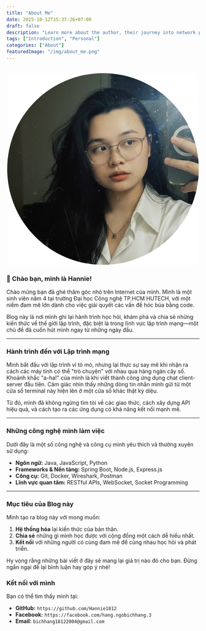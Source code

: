```yaml
---
title: "About Me"
date: 2025-10-12T15:37:26+07:00
draft: false
description: "Learn more about the author, their journey into network programming, and the mission behind this blog."
tags: ["Introduction", "Personal"]
categories: ["About"]
featuredImage: "/img/about_me.png"
---
```


<p align="center">
  <img src="/img/about_me.png" alt="Ảnh đại diện">
</p>

### 👋 Chào bạn, mình là Hannie!

Chào mừng bạn đã ghé thăm góc nhỏ trên Internet của mình. Mình là một sinh viên năm 4 tại trường Đại học Công nghệ TP.HCM HUTECH, với một niềm đam mê lớn dành cho việc giải quyết các vấn đề hóc búa bằng code.

Blog này là nơi mình ghi lại hành trình học hỏi, khám phá và chia sẻ những kiến thức về thế giới lập trình, đặc biệt là trong lĩnh vực lập trình mạng—một chủ đề đã cuốn hút mình ngay từ những ngày đầu.

---

### Hành trình đến với Lập trình mạng

Mình bắt đầu với lập trình vì tò mò, nhưng lại thực sự say mê khi nhận ra cách các máy tính có thể "trò chuyện" với nhau qua hàng ngàn cây số. Khoảnh khắc "a-ha!" của mình là khi viết thành công ứng dụng chat client-server đầu tiên. Cảm giác nhìn thấy những dòng tin nhắn mình gửi từ một cửa sổ terminal này hiện lên ở một cửa sổ khác thật kỳ diệu.

Từ đó, mình đã không ngừng tìm tòi về các giao thức, cách xây dựng API hiệu quả, và cách tạo ra các ứng dụng có khả năng kết nối mạnh mẽ.

---

### Những công nghệ mình làm việc

Dưới đây là một số công nghệ và công cụ mình yêu thích và thường xuyên sử dụng:

- **Ngôn ngữ:** Java, JavaScript, Python
- **Frameworks & Nền tảng:** Spring Boot, Node.js, Express.js
- **Công cụ:** Git, Docker, Wireshark, Postman
- **Lĩnh vực quan tâm:** RESTful APIs, WebSocket, Socket Programming

---

### Mục tiêu của Blog này

Mình tạo ra blog này với mong muốn:

1.  **Hệ thống hóa** lại kiến thức của bản thân.
2.  **Chia sẻ** những gì mình học được với cộng đồng một cách dễ hiểu nhất.
3.  **Kết nối** với những người có cùng đam mê để cùng nhau học hỏi và phát triển.

Hy vọng rằng những bài viết ở đây sẽ mang lại giá trị nào đó cho bạn. Đừng ngần ngại để lại bình luận hay góp ý nhé!

### Kết nối với mình

Bạn có thể tìm thấy mình tại:

- **GitHub:** `https://github.com/Hannie1812`
- **Facebook:** `https://facebook.com/hang.ngobichhang.3`
- **Email:** `bichhang18122004@gmail.com`
